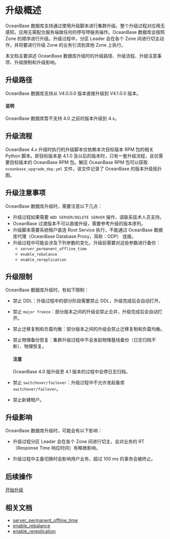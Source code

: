 # 升级概述

OceanBase 数据库支持通过使用升级脚本进行集群升级。整个升级过程对应用无感知，应用无需配合服务端做任何的停写停服务操作。OceanBase 数据库会按照 Zone 的顺序进行升级。升级过程中，分区 Leader 会在各个 Zone 间进行切主动作，并将要进行升级 Zone 的业务引流到其他 Zone 上执行。

本文档主要讲述 OceanBase 数据库升级时的升级路径、升级流程、升级注意事项、升级限制和升级影响。

## 升级路径

OceanBase 数据库支持从 V4.0.0.0 版本直接升级到 V4.1.0.0 版本。

<main id="notice" type='explain'>
  <h4>说明</h4>
  <p>OceanBase 数据库暂不支持 4.0 之前的版本升级到 4.x。</p>
</main>

## 升级流程

OceanBase 4.x 升级时执行的升级脚本仅依赖本次目标版本 RPM 包的相关 Python 脚本。即目标版本是 4.1.0 及以后的版本时，只有一套升级流程，且仅需要目标版本的 OceanBase RPM 包。解压 OceanBase RPM 包可以获取 `oceanbase_upgrade_dep.yml` 文件，该文件记录了 OceanBase 的版本升级拓扑图。

## 升级注意事项

OceanBase 数据库升级时，需要注意以下几点：

* 升级过程如果需要 `ADD SERVER/DELETE SERVER` 操作，请联系技术人员支持。
* OceanBase 过渡版本不可以直接升级，需要参考升级的版本序列。
* 升级脚本需要系统租户直连 Root Service 执行，不能通过 OceanBase 数据库代理（OceanBase Database Proxy，简称：ODP） 连接。
* 升级过程中可能会涉及下列参数的变化，升级前需要对这些参数进行备份：
  * `server_permanent_offline_time`
  * `enable_rebalance`
  * `enable_rereplication`

## 升级限制

OceanBase 数据库升级时，有如下限制：

* 禁止 DDL：升级过程中的部分阶段需要禁止 DDL，升级完成后会自动打开。
* 禁止 `major freeze`：部分版本之间的升级会禁止合并，升级完成后会自动打开。
* 禁止迁移复制和负载均衡：部分版本之间的升级会禁止迁移复制和负载均衡。
* 禁止物理备份恢复：集群升级过程中不会发起物理基线备份（日志归档不断）、物理恢复。

    <main id="notice" type='notice'>
      <h4>注意</h4>
      <p>OceanBase 4.0 版升级至 4.1 版本的过程中会停日志归档。</p>
    </main>

* 禁止 `switchover/failover`：升级过程中不允许发起备库 `switchover/failover`。
* 禁止新建租户。

## 升级影响

OceanBase 数据库升级时，可能会有以下影响：

* 升级过程分区 Leader 会在各个 Zone 间进行切主，会对业务的 RT（Response Time 响应时间）有略微影响。

* 升级过程中主备切换时会影响用户业务，超过 100 ms 的事务会被终止。

## 后续操作

[开始升级](2.start-upgrade.md)

## 相关文档

* [server_permanent_offline_time](../../../../../7.reference/5.system-reference/1.system-configuration-items/3.cluster-level-configuration-items/190.server_permanent_offline_time.md)
* [enable_rebalance](../../../../../7.reference/5.system-reference/1.system-configuration-items/3.cluster-level-configuration-items/79.enable_rebalance.md)
* [enable_rereplication](../../../../../7.reference/5.system-reference/1.system-configuration-items/3.cluster-level-configuration-items/82.enable_rereplication.md)
